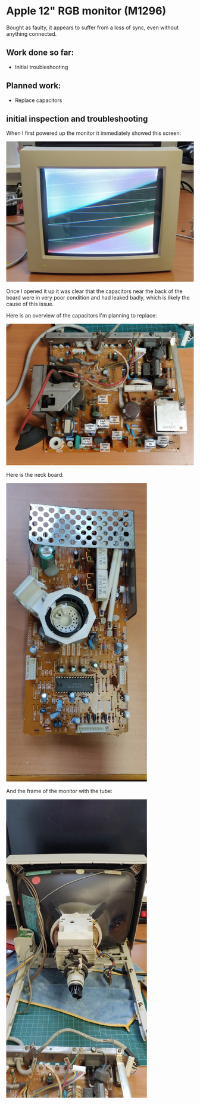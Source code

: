 # Apple 12" RGB monitor (M1296)

Bought as faulty, it appears to suffer from a loss of sync, even without anything connected. 

## Work done so far: 
+ Initial troubleshooting

## Planned work: 
+ Replace capacitors

## initial inspection and troubleshooting
When I first powered up the monitor it immediately showed this screen:

![No sync](img_001.jpg)

Once I opened it up it was clear that the capacitors near the back of the board were in very poor condition and had leaked badly, which is likely the cause of this issue. 

Here is an overview of the capacitors I'm planning to replace: 

![Capacitors to replace](img_002.jpg)

Here is the neck board: 

![Neck board](img_003.jpg)

And the frame of the monitor with the tube:

![Frame and tube](img_004.jpg)

